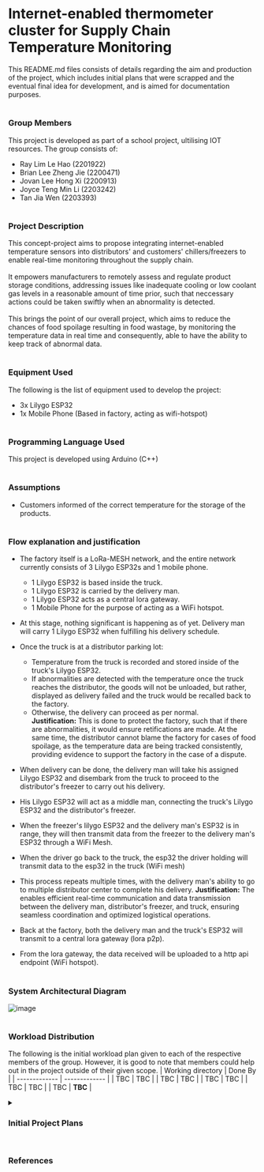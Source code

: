 # Internet-enabled thermometer cluster for Supply Chain Temperature Monitoring
This README.md files consists of details regarding the aim and production of the project, which includes initial plans that were scrapped and the eventual final idea for development, and is aimed for documentation purposes.

# <h3>Group Members</h3>
This project is developed as part of a school project, ultilising IOT resources. The group consists of:
- Ray Lim Le Hao (2201922)
- Brian Lee Zheng Jie (2200471)
- Jovan Lee Hong Xi (2200913)
- Joyce Teng Min Li (2203242)
- Tan Jia Wen (2203393) 

# <h3>Project Description</h3>
This concept-project aims to propose integrating internet-enabled temperature sensors into distributors' and customers' chillers/freezers to enable real-time monitoring throughout the supply chain.<br><br>
It empowers manufacturers to remotely assess and regulate product storage conditions, addressing issues like inadequate cooling or low coolant gas levels in a reasonable amount of time prior, such that neccessary actions could be taken swiftly when an abnormality is detected.<br><br>
This brings the point of our overall project, which aims to reduce the chances of food spoilage resulting in food wastage, by monitoring the temperature data in real time and consequently, able to have the ability to keep track of abnormal data.

# <h3>Equipment Used</h3>
The following is the list of equipment used to develop the project:
- 3x Lilygo ESP32
- 1x Mobile Phone (Based in factory, acting as wifi-hotspot)

# <h3>Programming Language Used</h3>
This project is developed using Arduino (C++)

# <h3>Assumptions</h3>
- Customers informed of the correct temperature for the storage of the products.

# <h3>Flow explanation and justification</h3>
   - The factory itself is a LoRa-MESH network, and the entire network currently consists of 3 Lilygo ESP32s and 1 mobile phone.
       - 1 Lilygo ESP32 is based inside the truck.
       - 1 Lilygo ESP32 is carried by the delivery man.
       - 1 Lilygo ESP32 acts as a central lora gateway.
       - 1 Mobile Phone for the purpose of acting as a WiFi hotspot.
   -  At this stage, nothing significant is happening as of yet. Delivery man will carry 1 Lilygo ESP32 when fulfilling his delivery schedule.
   - Once the truck is at a distributor parking lot:
     - Temperature from the truck is recorded and stored inside of the truck's Lilygo ESP32.
     - If abnormalities are detected with the temperature once the truck reaches the distributor, the goods will not be unloaded, but rather, displayed as delivery failed and the truck would be recalled back to the factory.
     - Otherwise, the delivery can proceed as per normal. <br>
       <b>Justification:</b> This is done to protect the factory, such that if there are abnormalities, it would ensure retifications are made. At the same time, the distributor cannot blame the factory for cases of food spoilage, as the temperature data are being tracked consistently, providing evidence to support the factory in the case of a dispute.

   - When delivery can be done, the delivery man will take his assigned Lilygo ESP32 and disembark from the truck to proceed to the distributor's freezer to carry out his delivery.
   - His Lilygo ESP32 will act as a middle man, connecting the truck's Lilygo ESP32 and the distributor's freezer.<br>
   - When the freezer's lilygo ESP32 and the delivery man's ESP32 is in range, they will then transmit data from the freezer to the delivery man's ESP32 through a WiFi Mesh.
   - When the driver go back to the truck, the esp32 the driver holding will transmit data to the esp32 in the truck (WiFi mesh)
   - This process repeats multiple times, with the delivery man's ability to go to multiple distributor center to complete his delivery.
     <b>Justification:</b> The enables efficient real-time communication and data transmission between the delivery man, distributor's freezer, and truck, ensuring seamless coordination and optimized logistical operations.

   - Back at the factory, both the delivery man and the truck's ESP32 will transmit to a central lora gateway (lora p2p).
   - From the lora gateway, the data received will be uploaded to a http api endpoint (WiFi hotspot).

# <h3>System Architectural Diagram</h3>
![image](https://github.com/brianlee51/CSC2106_Team06/assets/41094581/2b5ec0fa-60b5-4381-b92c-bbccfc42e8e0)

# <h3>Workload Distribution</h3>
The following is the initial workload plan given to each of the respective members of the group. 
However, it is good to note that members could help out in the project outside of their given scope. 
| Working directory  | Done By |
| ------------- | ------------- |
| TBC  | TBC  |
| TBC  | TBC  |
| TBC  | TBC  |
| TBC  | TBC  |
| TBC  | <b>TBC</b>  |

<details>
  <summary><h3>Initial Project Plans</h3></summary>
  <h4>Stage 1</h4>
  The initial idea of the project was simplified, such that it only requires the usage of M5Stick and NB-IOT for the monitoring of data, such that whenever a truck reaches any distribution center, the truck M5Stick would connect to the internet and then upload the data onto the cloud.<br>
  
  However, this did not come into fruition due to the following factors:<br>
  - The implementation of the project is too simplified.
  - The usage of NB-IOT would significantly raise the cost of the product, and we were presented with the fact that consumers will not want to due with this cost.

  <h4>Stage 2</h4>
  Subsequently, the complexity of the project is enhanced, based on this software architecture diagram:
  
  ![Screenshot 2024-02-22 185459](https://github.com/brianlee51/CSC2106_Team06/assets/41094581/ef7473ca-f8d0-4eeb-a1ba-c476e8a60736)

  To better understand the diagram, the updated project plan now includes the use of M5Stick at the factory and Raspberry Pi Pico in the truck as a temperature monitor and data storage for the truck.<br>
  The distribution centres acts as an offline LORA-mesh node, where the temperature data is uploaded back to the truck.<br>
  Once the truck reaches back at the factory, all the data collected would then be uploaded to the cloud via the use of internet.<br>

  However, this plan also did not come into fruition due to the following factors:<br>
  - This way of doing doesn't factor in after the distribution center.
  - Real time monitoring of data is impossible to track without the use of internet.

   <h4>Stage 3</h4>
   
  ![image](https://github.com/brianlee51/CSC2106_Team06/assets/41094581/681501f0-6a99-4751-8faa-f4d52b40c35f)

   As a recap, the finalised at this stage used to be:

   - The factory itself is a LoRa-MESH network, consisting 2 Lilygo ESP32s and 1 mobile phone.
   - 1 Lilygo ESP32 (Lora/WiFi) to facilitate the receival of information from the other Lilygo (LoRa), and to upload the data received to the cloud (WiFi)
   - 1 Lilygo ESP32 (Lora/Bluetooth) to facilitate the receival of information from the truck (Bluetooth), and passing the information to the other Lilygo (LoRa)
   - Mobile phone is acting as a WiFi Hotspot connection.
 - When the truck leaves the factory, there will not be any internet connection involved. The passing of information is through the usage of Bluetooth.
 - Once the truck is at a distributor parking lot:
   - Temperature from the truck is recorded and stored inside of the truck's Lilygo ESP32.
   - If abnormalities are detected with the temperature once the truck reaches the distributor, the goods will not be unloaded, but rather, displayed as delivery failed and the truck would be recalled back to the factory.
   - Otherwise, the delivery can proceed as per normal. <br>
     <b>Justification:</b> This is done to protect the factory, such that if there are abnormalities, it would ensure retifications are made. At the same time, the distributor cannot blame the factory for cases of food spoilage, as the temperature data are being tracked consistently, providing evidence to support the factory in the case of a dispute.
- When delivery can be done, the delivery man will carry the company's mobile device to deliver the products to the distributor's freezer.
   - This mobile device will act as a middle man, connecting the truck's Lilygo ESP32 and the distributor's freezer. <br>
     <b>Justification:</b> Considering the truck will be parked at the loading/unloading bay, the range between the truck and the freezer may be too far apart for a bluetooth connection. Furthermore, there was a need to justify why one should enable the bluetooth function on their personal mobile device to aid with this connection. Hence, having the delivery man carry a company mobile device would solve the issue.
- Once at the distributor's freezer, all the temperature data collected from the last completed delivery would first be uploaded to the company mobile device, then at close proximity to the truck transfer the data back to the truck's Lilygo<br>
   - The distribution centers form a bluetooth mesh.
   - All data transfer and passing will be done through Bluetooth. <br>
  <b>Justification:</b> The reason for collecting all the temperature data collected from the last completed delivery is so to protect the factory. If the customer had chosen to request for refund multiple times, past records of the customer's freezer temperature data would be useful to determine if the fault lies with the customer's faulty freezer or the temperature being set wrongly.

However, this idea was eventually dropped from the scope, after significant coding and testing of the product. This was due to the fact that:

   - Lora Mesh was not supported in the hardware that we intend to use, in this case, it was the Lilygo ESP32.
</details>

# <h3>References</h3>
